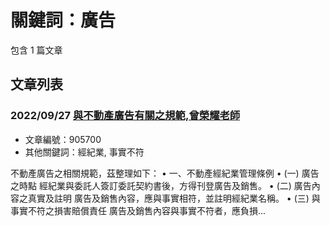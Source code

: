 # 關鍵詞：廣告

包含 1 篇文章

## 文章列表

### 2022/09/27 [與不動產廣告有關之規範,曾榮耀老師](../../articles/905700_%E8%88%87%E4%B8%8D%E5%8B%95%E7%94%A2%E5%BB%A3%E5%91%8A%E6%9C%89%E9%97%9C%E4%B9%8B%E8%A6%8F%E7%AF%84%2C%E6%9B%BE%E6%A6%AE%E8%80%80%E8%80%81%E5%B8%AB.md)
- 文章編號：905700
- 其他關鍵詞：經紀業, 事實不符

不動產廣告之相關規範，茲整理如下： • 一、不動產經紀業管理條例 • (一) 廣告之時點 經紀業與委託人簽訂委託契約書後，方得刊登廣告及銷售。 • (二) 廣告內容之真實及註明 廣告及銷售內容，應與事實相符，並註明經紀業名稱。 • (三) 與事實不符之損害賠償責任 廣告及銷售內容與事實不符者，應負損...
